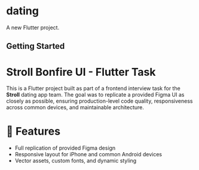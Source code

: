 # dating

A new Flutter project.

## Getting Started
# Stroll Bonfire UI - Flutter Task

This is a Flutter project built as part of a frontend interview task for the **Stroll** dating app team. The goal was to replicate a provided Figma UI as closely as possible, ensuring production-level code quality, responsiveness across common devices, and maintainable architecture.

# 🚀 Features

- Full replication of provided Figma design
- Responsive layout for iPhone and common Android devices
- Vector assets, custom fonts, and dynamic styling